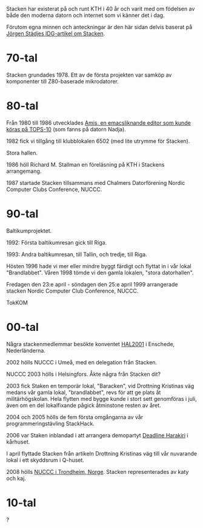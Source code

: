 <!-- 
.. title: Stackens historia
.. slug: history
.. description: 
-->

Stacken har existerat på och runt KTH i 40 år och varit med om födelsen av
både den moderna datorn och internet som vi känner det i dag.

Förutom egna minnen och anteckningar är den här sidan delvis baserat på
[Jörgen Städjes IDG-artikel om
Stacken](https://techworld.idg.se/2.2524/1.454545/the-stacken-story/sida/1/det-borjade-med-z80).

# 70-tal

Stacken grundades 1978.  Ett av de första projekten var samköp av komponenter
till Z80-baserade mikrodatorer.

# 80-tal

Från 1980 till 1986 utvecklades [Amis, en emacsliknande editor som kunde
köras på TOPS-10](http://hack.org/mc/texts/amis.txt) (som fanns på datorn
Nadja).

1982 fick vi tillgång till klubblokalen 6502 (med lite utrymme för Stacken).

Stora hallen.

1986 höll Richard M. Stallman en föreläsning på KTH i Stackens arrangemang.

1987 startade Stacken tillsammans med Chalmers Datorförening Nordic Computer
Clubs Conference, NUCCC.

# 90-tal

Baltikumprojektet.

1992: Första baltikumresan gick till Riga.

1993: Andra baltikumresan, till Tallin, och tredje, till Riga.

Hösten 1996 hade vi mer eller mindre byggt färdigt och flyttat in i vår lokal
"Brandlabbet".
Våren 1998 tömde vi den gamla lokalen, "stora datorhallen".

Fredagen den 23:e april - söndagen den 25:e april 1999 arrangerade stacken
Nordic Computer Club Conference, NUCCC.


TokKOM

# 00-tal

Några stackenmedlemmar besökte konventet
[HAL2001](http://oldwww.stacken.kth.se/~haba/hal2001/) i Enschede,
Nederländerna.

2002 hölls NUCCC i Umeå, med en delegation från Stacken.

NUCCC 2003 hölls i Helsingfors.  Åkte några från Stacken dit?

2003 fick Staken en temporär lokal, "Baracken", vid Drottning Kristinas väg
medans vår gamla lokal, "brandlabbet", revs för att ge plats åt
militärhögskolan.  Hela flytten med bygge kunde i stort sett genomföras i
juli, även om en del lokalfixande pågick åtminstone resten av året.

2004 och 2005 hölls de fem första omgångarna av vår programmeringstävling
StackHack.

2006 var Staken inblandad i att arrangera demopartyt [Deadline
Harakiri](http://deadline.pseudohacker.org/harakiri/) i kårhuset.

I april flyttade Stacken från artikeln Drottning Kristinas väg till vår
nuvarande lokal i ett skyddsrum i Q-huset.

2008 hölls [NUCCC i Trondheim, Norge](https://rasmus.krats.se/2008/nuccc.sv).
Stacken representerades av katy och kaj.


# 10-tal

?

